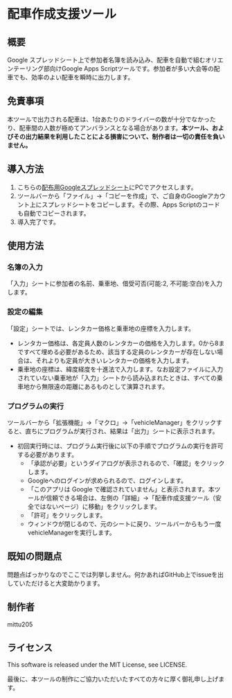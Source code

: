 # 配車作成支援ツール
## 概要
Google スプレッドシート上で参加者名簿を読み込み、配車を自動で組むオリエンテーリング部向けGoogle Apps Scriptツールです。参加者が多い大会等の配車でも、効率のよい配車を瞬時に出力します。

## 免責事項
本ツールで出力される配車は、1台あたりのドライバーの数が十分でなかったり、配車間の人数が極めてアンバランスとなる場合があります。**本ツール、およびその出力結果を利用したことによる損害について、制作者は一切の責任を負いません。**

## 導入方法
1. こちらの[配布用Googleスプレッドシート](https://docs.google.com/spreadsheets/d/18TIbtVNPIkdtwQ17APZQzUzQv3Q9RlmxUZT4j2Fvys0/edit?usp=sharing)にPCでアクセスします。
2. ツールバーから「ファイル」→「コピーを作成」で、ご自身のGoogleアカウント上にスプレッドシートをコピーします。その際、Apps Scriptのコードも自動でコピーされます。
3. 導入完了です。

## 使用方法
### 名簿の入力
「入力」シートに参加者の名前、乗車地、借受可否(可能:2, 不可能:空白)を入力します。

### 設定の編集
「設定」シートでは、レンタカー価格と乗車地の座標を入力します。
- レンタカー価格は、各定員人数のレンタカーの価格を入力します。0から8まですべて埋める必要があるため、該当する定員のレンタカーが存在しない場合は、それよりも定員が大きいレンタカーの価格を入力します。
- 乗車地の座標は、緯度経度を十進法で入力します。なお設定ファイルに入力されていない乗車地が「入力」シートから読み込まれたときは、すべての乗車地から無限遠の距離にあるものとして演算されます。

### プログラムの実行
ツールバーから「拡張機能」→「マクロ」→「vehicleManager」をクリックすると、直ちにプログラムが実行され、結果は「出力」シートに表示されます。
- 初回実行時には、プログラム実行後に以下の手順でプログラムの実行を許可する必要があります。
  - 「承認が必要」というダイアログが表示されるので、「確認」をクリックします。
  - Googleへのログインが求められるので、ログインします。
  - 「このアプリは Google で確認されていません」と表示されます。本ツールが信頼できる場合は、左側の「詳細」→「配車作成支援ツール（安全ではないページ）に移動」をクリックします。
  - 「許可」をクリックします。
  - ウィンドウが閉じるので、元のシートに戻り、ツールバーからもう一度vehicleManagerを実行します。

## 既知の問題点
問題点ばっかりなのでここでは列挙しません。何かあればGitHub上でissueを出していただけると大変助かります。

## 制作者
mittu205

## ライセンス
This software is released under the MIT License, see LICENSE.

最後に、本ツールの制作にご協力いただいたすべての方々に厚く御礼申し上げます。
